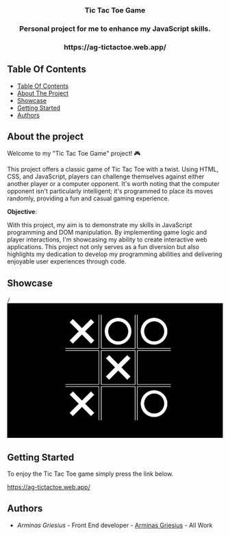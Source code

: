 <h3 align="center">Tic Tac Toe Game</h3>

<h3 align="center">Personal project for me to enhance my JavaScript skills.</h3>

<h3 align="center">https://ag-tictactoe.web.app/</h3>

## Table Of Contents

- [Table Of Contents](#table-of-contents)
- [About The Project](#about-the-project)
- [Showcase](#showcase)
- [Getting Started](#getting-started)
- [Authors](#authors)

## About the project

Welcome to my "Tic Tac Toe Game" project! 🎮

This project offers a classic game of Tic Tac Toe with a twist. Using HTML, CSS, and JavaScript, players can challenge themselves against either another player or a computer opponent. It's worth noting that the computer opponent isn't particularly intelligent; it's programmed to place its moves randomly, providing a fun and casual gaming experience.

**Objective**:

With this project, my aim is to demonstrate my skills in JavaScript programming and DOM manipulation. By implementing game logic and player interactions, I'm showcasing my ability to create interactive web applications. This project not only serves as a fun diversion but also highlights my dedication to develop my programming abilities and delivering enjoyable user experiences through code.

## Showcase

`/`
![Home Page](screenshots/1.PNG)


## Getting Started

To enjoy the Tic Tac Toe game simply press the link below.

https://ag-tictactoe.web.app/


## Authors

- _Arminas Griesius_ - Front End developer - [Arminas Griesius](https://github.com/ArminasGriesius) - All Work